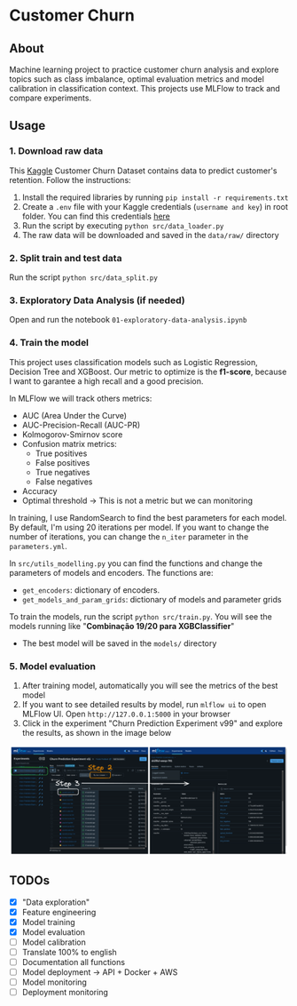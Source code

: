 # Customer Churn

## About

Machine learning project to practice customer churn analysis and explore topics such as class imbalance, optimal evaluation metrics and model calibration in classification context. This projects use MLFlow to track and compare experiments.

## Usage

### 1. Download raw data

This [Kaggle](https://www.kaggle.com/datasets/blastchar/telco-customer-churn) Customer Churn Dataset contains data to predict customer's retention. Follow the instructions:

1. Install the required libraries by running `pip install -r requirements.txt`
2. Create a `.env` file with your Kaggle credentials (`username and key`) in root folder. You can find this credentials [here](https://www.kaggle.com/docs/api#getting-started-installation-&-authentication) 
3. Run the script by executing `python src/data_loader.py`
4. The raw data will be downloaded and saved in the `data/raw/` directory

### 2. Split train and test data

Run the script `python src/data_split.py`

### 3. Exploratory Data Analysis (if needed)

Open and run the notebook `01-exploratory-data-analysis.ipynb` 

### 4. Train the model

This project uses classification models such as Logistic Regression, Decision Tree and XGBoost. Our metric to optimize is the **f1-score**, because I want to garantee a high recall and a good precision. 

In MLFlow we will track others metrics: 

- AUC (Area Under the Curve)
- AUC-Precision-Recall (AUC-PR)
- Kolmogorov-Smirnov score
- Confusion matrix metrics:
  - True positives
  - False positives
  - True negatives
  - False negatives
- Accuracy
- Optimal threshold -> This is not a metric but we can monitoring

In training, I use RandomSearch to find the best parameters for each model. By default, I'm using 20 iterations per model. If you want to change the number of iterations, you can change the `n_iter` parameter in the `parameters.yml`.

In `src/utils_modelling.py` you can find the functions and change the parameters of models and encoders. The functions are:

- `get_encoders`: dictionary of encoders. 
- `get_models_and_param_grids`: dictionary of models and parameter grids

To train the models, run the script `python src/train.py`. You will see the models running like "**Combinação 19/20 para XGBClassifier**"
- The best model will be saved in the `models/` directory


### 5. Model evaluation 

1. After training model, automatically you will see the metrics of the best model 
2. If you want to see detailed results by model, run `mlflow ui` to open MLFlow UI. Open `http://127.0.0.1:5000` in your browser
3. Click in the experiment "Churn Prediction Experiment v99" and explore the results, as shown in the image below

![alt text](images/image.png)

## TODOs

- [x] "Data exploration"
- [x] Feature engineering
- [x] Model training
- [x] Model evaluation
- [ ] Model calibration
- [ ] Translate 100% to english
- [ ] Documentation all functions
- [ ] Model deployment -> API + Docker + AWS
- [ ] Model monitoring
- [ ] Deployment monitoring